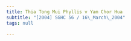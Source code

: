```yaml
---
title: Thia Tong Mui Phyllis v Yam Chor Hua
subtitle: "[2004] SGHC 56 / 16\_March\_2004"
tags: null

---
```


